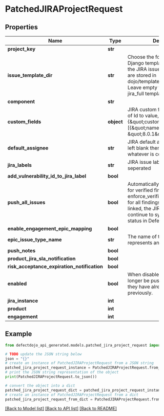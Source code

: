 # PatchedJIRAProjectRequest


## Properties

Name | Type | Description | Notes
------------ | ------------- | ------------- | -------------
**project_key** | **str** |  | [optional] 
**issue_template_dir** | **str** | Choose the folder containing the Django templates used to render the JIRA issue description. These are stored in dojo/templates/issue-trackers. Leave empty to use the default jira_full templates. | [optional] 
**component** | **str** |  | [optional] 
**custom_fields** | **object** | JIRA custom field JSON mapping of Id to value, e.g. {\&quot;customfield_10122\&quot;: [{\&quot;name\&quot;: \&quot;8.0.1\&quot;}]} | [optional] 
**default_assignee** | **str** | JIRA default assignee (name). If left blank then it defaults to whatever is configured in JIRA. | [optional] 
**jira_labels** | **str** | JIRA issue labels space seperated | [optional] 
**add_vulnerability_id_to_jira_label** | **bool** |  | [optional] 
**push_all_issues** | **bool** | Automatically create JIRA tickets for verified findings, assuming enforce_verified_status is True, or for all findings otherwise. Once linked, the JIRA ticket will continue to sync, regardless of status in DefectDojo. | [optional] 
**enable_engagement_epic_mapping** | **bool** |  | [optional] 
**epic_issue_type_name** | **str** | The name of the of structure that represents an Epic | [optional] 
**push_notes** | **bool** |  | [optional] 
**product_jira_sla_notification** | **bool** |  | [optional] 
**risk_acceptance_expiration_notification** | **bool** |  | [optional] 
**enabled** | **bool** | When disabled, Findings will no longer be pushed to Jira, even if they have already been pushed previously. | [optional] 
**jira_instance** | **int** |  | [optional] 
**product** | **int** |  | [optional] 
**engagement** | **int** |  | [optional] 

## Example

```python
from defectdojo_api_generated.models.patched_jira_project_request import PatchedJIRAProjectRequest

# TODO update the JSON string below
json = "{}"
# create an instance of PatchedJIRAProjectRequest from a JSON string
patched_jira_project_request_instance = PatchedJIRAProjectRequest.from_json(json)
# print the JSON string representation of the object
print(PatchedJIRAProjectRequest.to_json())

# convert the object into a dict
patched_jira_project_request_dict = patched_jira_project_request_instance.to_dict()
# create an instance of PatchedJIRAProjectRequest from a dict
patched_jira_project_request_from_dict = PatchedJIRAProjectRequest.from_dict(patched_jira_project_request_dict)
```
[[Back to Model list]](../README.md#documentation-for-models) [[Back to API list]](../README.md#documentation-for-api-endpoints) [[Back to README]](../README.md)


